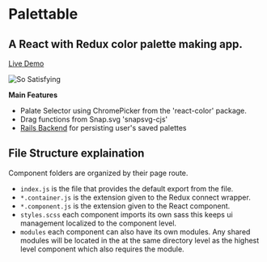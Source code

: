 # Palettable
## A React with Redux color palette making app.

[Live Demo](https://palettable.netlify.com/palates)

![So Satisfying](https://media.giphy.com/media/PH8gHFw2YJPaM/giphy.gif)

**Main Features**
- Palate Selector using ChromePicker from the 'react-color' package.
- Drag functions from Snap.svg 'snapsvg-cjs'
- [Rails Backend](https://github.com/joshlacey/final-project-backend) for persisting user's saved palettes

## File Structure explaination

Component folders are organized by their page route. 
- `index.js` is the file that provides the default export from the file.
- `*.container.js` is the extension given to the Redux connect wrapper.
- `*.component.js` is the extension given to the React component.
- `styles.scss` each component imports its own sass this keeps ui management localized to the component level.
- `modules` each component can also have its own modules. Any shared modules will be located in the at the same directory level as the highest level component which also requires the module.
